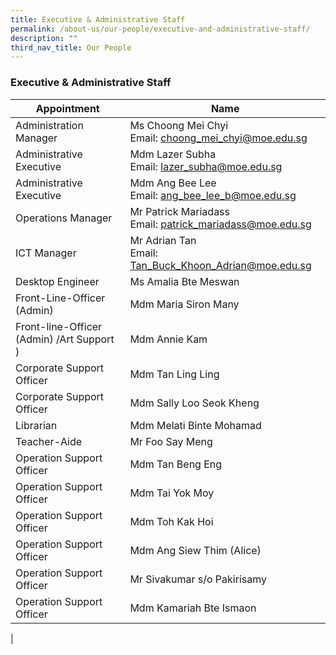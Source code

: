 ```yaml
---
title: Executive & Administrative Staff
permalink: /about-us/our-people/executive-and-administrative-staff/
description: ""
third_nav_title: Our People
---
```

### **Executive & Administrative Staff**

| Appointment | Name |
|---|---|
|  Administration Manager |  Ms Choong Mei Chyi<br>Email: [choong_mei_chyi@moe.edu.sg](mailto:choong_mei_chyi@moe.edu.sg) |
|  Administrative Executive |  Mdm Lazer Subha<br>Email: [lazer_subha@moe.edu.sg](mailto:lazer_subha@moe.edu.sg) |
|  Administrative Executive | Mdm Ang Bee Lee <br> Email: [ang_bee_lee_b@moe.edu.sg](mailto:ang_bee_lee_b@moe.edu.sg) |
|  Operations Manager |  Mr Patrick Mariadass<br>Email: [patrick_mariadass@moe.edu.sg](mailto:patrick_mariadass@moe.edu.sg) |
|  ICT Manager |  Mr Adrian Tan <br>Email: [Tan_Buck_Khoon_Adrian@moe.edu.sg](mailto:Tan_Buck_Khoon_Adrian@moe.edu.sg) |
|  Desktop Engineer |  Ms Amalia Bte Meswan |
|  Front-Line-Officer (Admin) |  Mdm Maria Siron Many |
| Front-line-Officer  (Admin)      /Art Support ) |  Mdm Annie Kam |
|  Corporate Support Officer |  Mdm Tan Ling Ling |
|  Corporate Support Officer |  Mdm Sally Loo Seok Kheng |
|  Librarian |  Mdm Melati Binte Mohamad |
|  Teacher-Aide |  Mr Foo Say Meng |
|  Operation Support Officer |  Mdm Tan Beng Eng |
|  Operation Support Officer |  Mdm Tai Yok Moy |
|  Operation Support Officer |  Mdm Toh Kak Hoi |
|  Operation Support Officer |  Mdm Ang Siew Thim (Alice) |
|  Operation Support Officer |  Mr Sivakumar s/o Pakirisamy  |
|  Operation Support Officer |  Mdm Kamariah Bte Ismaon  |
|